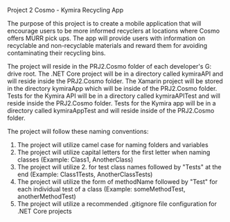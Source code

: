 Project 2 Cosmo - Kymira Recycling App

The purpose of this project is to create a mobile application that will encourage users to be more informed recyclers at locations where Cosmo offers MURR pick ups.
The app will provide users with information on recyclable and non-recyclable materials and reward them for avoiding contaminating their recycling bins.

The project will reside in the PRJ2.Cosmo folder of each developer's G: drive root. The .NET Core project will be in a directory called kymiraAPI and will reside inside the PRJ2.Cosmo folder.
The Xamarin project will be stored in the directory kymiraApp which will be inside of the PRJ2.Cosmo folder. Tests for the Kymira API will be in a directory called kymiraAPITest and will reside inside the PRJ2.Cosmo folder.
Tests for the Kymira app will be in a directory called kymiraAppTest and will reside inside of the PRJ2.Cosmo folder.

The project will follow these naming conventions:

1. The project will utilize camel case for naming folders and variables
2. The project will utilize capital letters for the first letter when naming classes (Example: Class1, AnotherClass)
3. The project will utilize 2. for test class names followed by "Tests" at the end (Example: Class1Tests, AnotherClassTests)
4. The project will utilize the form of methodName followed by "Test" for each individual test of a class (Example: someMethodTest, anotherMethodTest)
5. The project will utilize a recommended .gitignore file configuration for .NET Core projects